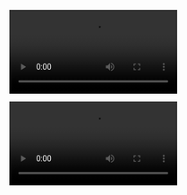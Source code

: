<video controls src="blink_3led.mp4" title="Title"></video>

<video controls src="63ee9da06625b8b1a221ac4ba5d32a88.mp4" title="Title"></video>